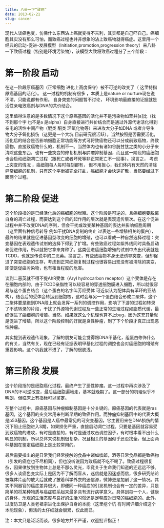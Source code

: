 ```yaml
---
title: 八卦一下“致癌”
date: 2013-02-21
slug: cancer
---
```

现代人谈癌色变，仿佛什么东西沾上癌就变得不吉利，其实都是自己吓自己。癌细胞其实没有那么可怕，而致癌过程也并非想象的沾上致癌物就得癌症。这里用一个经典的启动-促进-发展模型（Initiation,promotion,progression theory）来八卦一下致癌过程（特别是环境污染物），该模型大致将致癌过程分了三个阶段：

# 第一阶段 启动 

在这一阶段原癌基因（正常细胞 进化上高度保守）被不可逆的改变了（ 这里特指原癌基因的活化）。 这一过程的机制有很多 ，本质上是nature or  nurture现在说不清，只能说都有作用。 自身突变的问题暂不讨论， 环境影响最直接的证据就是活性亲电致癌剂与DNA的共价结合。 

这里值得注意的是多数情况下这个原癌基因的活化并不是污染物如苯并[a]比（找不到那个字 也不是a 是alpha）自身直接进行共价结合而是通过外源代谢活化得到亲电的活性中间产物（醌类 酮类 环氧化物等）来进攻大分子如DNA 或者介导生物大分子氧化损伤（这更是一个大坑 目前研究很活跃）。当然按照是否需要活化，活化后的结合是否影响细胞正常功能等方式可将致癌物还可以分成前致癌物，终致癌物，直接致癌物什么的，机制不一。当然体内也有诸如谷胱甘肽之类的小分子来清除这些东西，也有一些突变的修复机制与肿瘤抑制基因，而且这一阶段的癌细胞也会启动细胞凋亡过程（跟死亡或者坏死等非正常死亡不一回事）。换言之， 考虑上突变的情况 ，癌细胞每人每时每刻都有， 但不用担心，我们体内有天然的清除异常细胞的机制，只有这个平衡被完全打乱，癌细胞才会快速扩散，当然要经过下面两个过程。

# 第二阶段 促进

这个阶段指的是已经活化后的癌细胞的增殖。这个阶段是可逆的，且癌细胞要脱离自身的凋亡过程，而要达到这个目的起作用的层次就是表观遗传层次。在这个促进过程中并不改变DNA的序列，但会干扰或改变某种基因的表达并影响细胞周期（这里面各种信号转导 例如干扰DNA复制的终止 过表达一些增殖相关的蛋白），最终的结果就是促进基因型改变的细胞的增殖，也可以看成一种自然选择过程：突变基因在表观遗传试剂的选择下得到了扩增。有些致癌过程如紫外线同时具备启动和促进作用，所以就把它拿来育种了。这类促进癌细胞增殖的试剂中杰出代表就是TCDD，也就是传说中的二恶英。换言之，有些致癌物本身无法诱导突变，但却促进了突变细胞的生存，考虑到正常细胞复制过程也很容易出现没有被清除的突变，即便是促癌污染物，也有相当程度的危害。

谈到二恶英就不得不提AhR受体（Aryl hydrocarbon receptor）这个受体是存在在细胞内部的，由于TCDD亲脂性可以较容易的穿透细胞膜进入细胞，所以就很容易与这个蛋白结合（这个蛋白的名字叫芳烃受体 可近似认为配体具有苯环的亚结构），结合后的受体会转运到细胞核，这时会与另一个蛋白结合形成二聚体，这个二聚体要是跑到DNA段上就会发挥一系列的调控作用，影响了下游的过程如转录了不该转录的片段，干扰了外源物代谢过程及一些正常的生理过程如脂质代谢，最终促进了癌细胞的增殖。当然，如果就这么个机理也算不上bug，因为这充其量就是促进了增殖，所以这个阶段控制的好就是良性肿瘤，到了下个阶段才真正出现恶性肿瘤。

其实提到表观遗传现象，了解的朋友可能会觉得跟DNA甲基化，组蛋白修饰什么的有关，当然有关，现在已经有证据表明甲基化过程的调控也会对癌细胞的增殖有重要影响。这个坑我就不进了，了解的很肤浅。

# 第三阶段 发展

这个阶段指的是细胞癌化过程，最终产生了恶性肿瘤。这一过程中再次涉及了DNA的不可逆改变，最后癌细胞遍地走，基本就晚期了。这一部分的机理似乎不明朗，但临床上有指标可以鉴定。

在整个过程中，原癌基因与肿瘤抑制基因是十分关键的。原癌基因的代表就是ras基因，这个基因的突变常用来判断早期的致癌作用。而肿瘤抑制基因中的代表大概是p53基因，这个基因是人癌中最常见的可突变基因，它主要用来在DNA损伤的情况下阻止细胞进入S期，如果损伤严重，直接启动凋亡过程。只要是基因就容易受到致癌物的进攻，有时是直接的，有时是通过攻击调控因子，有时根本看不出什么明显的机制，所以总体来说机制很复杂，况且相关的基因似乎还没找全。但上面两种基因在鉴定癌细胞上是比较常用的。

最后需要指出的是日常我们经常接触的食品中诸如槟郎，酒等日常食品都是致癌物（引发的癌症也不尽相同），但也没听说因为致癌就不吃不喝了。致癌过程很复杂，因果律放到生物体上总是不那么灵光，毕竟关于生命我们知道的还远远不够。很多人谈癌色变实际上是因为不了解而盲从，迷信就是因迷惑而信，很多研究结论被媒体片面的放大后就成了披着科学外衣的迷信源，微博更是加剧了这一情况。其实不同器官的癌症差异很大，即便同一种癌症的引发机制也会有一定的差异，只是简单的将某种物质与癌症联系起来最多具有流行病学意义。具体到每一个人，健康的身体，乐观的生活态度与良好的生活习惯还是足够应对日常的癌细胞的。此外，过度防卫是人类老祖宗进化出保护自身的本能（这里挖个坑 有时间详细介绍这个本能现象），但活的太仔细就会很累，仅此而已。

注：本文只是泛泛而谈，很多地方并不严谨，欢迎批评指正！